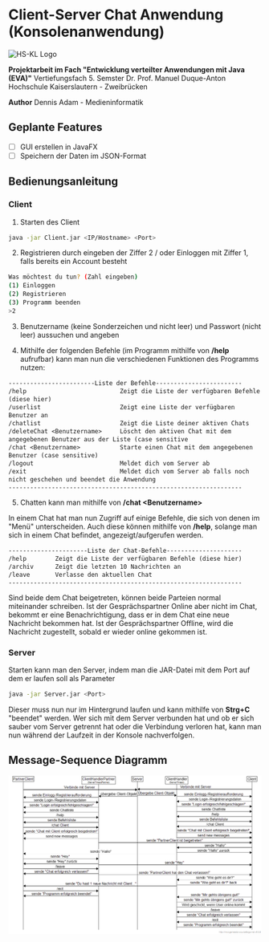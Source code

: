 # Client-Server Chat Anwendung (Konsolenanwendung)

![HS-KL Logo](https://www.hs-kl.de/typo3conf/ext/hskl_base/Resources/Public/Images/sprites/hskl-logo.svg)

**Projektarbeit im Fach "Entwicklung verteilter Anwendungen mit Java (EVA)"**
Vertiefungsfach 5. Semster
Dr. Prof. Manuel Duque-Anton
Hochschule Kaiserslautern - Zweibrücken

**Author**
 Dennis Adam - Medieninformatik

## Geplante Features

- [ ] GUI erstellen in JavaFX
- [ ] Speichern der Daten im JSON-Format

## Bedienungsanleitung

### Client

1. Starten des Client

```bash
java -jar Client.jar <IP/Hostname> <Port>
```

2. Registrieren durch eingeben der Ziffer 2 / oder Einloggen mit Ziffer 1, falls bereits ein Account besteht

```bash
Was möchtest du tun? (Zahl eingeben)
(1) Einloggen
(2) Registrieren
(3) Programm beenden
>2
```

3. Benutzername (keine Sonderzeichen und nicht leer) und Passwort (nicht leer) aussuchen und angeben
 
4. Mithilfe der folgenden Befehle (im Programm mithilfe von **/help** aufrufbar) kann man nun die verschiedenen Funktionen des Programms nutzen:

```
------------------------Liste der Befehle------------------------
/help                          Zeigt die Liste der verfügbaren Befehle (diese hier)
/userlist                      Zeigt eine Liste der verfügbaren Benutzer an
/chatlist                      Zeigt die Liste deiner aktiven Chats
/deleteChat <Benutzername>     Löscht den aktiven Chat mit dem angegebenen Benutzer aus der Liste (case sensitive
/chat <Benutzername>           Starte einen Chat mit dem angegebenen Benutzer (case sensitive)
/logout                        Meldet dich vom Server ab
/exit                          Meldet dich vom Server ab falls noch nicht geschehen und beendet die Anwendung
-----------------------------------------------------------------
```

5. Chatten kann man mithilfe von **/chat \<Benutzername>**

In einem Chat hat man nun Zugriff auf einige Befehle, die sich von denen im "Menü" unterscheiden. Auch diese können mithilfe von **/help**, solange man sich in einem Chat befindet, angezeigt/aufgerufen werden.

```
----------------------Liste der Chat-Befehle---------------------
/help        Zeigt die Liste der verfügbaren Befehle (diese hier)
/archiv      Zeigt die letzten 10 Nachrichten an
/leave       Verlasse den aktuellen Chat
-----------------------------------------------------------------
```

Sind beide dem Chat beigetreten, können beide Parteien normal miteinander schreiben. Ist der Gesprächspartner Online aber nicht im Chat, bekommt er eine Benachrichtigung, dass er in dem Chat eine neue Nachricht bekommen hat. Ist der Gesprächspartner Offline, wird die Nachricht zugestellt, sobald er wieder online gekommen ist.

### Server

Starten kann man den Server, indem man die JAR-Datei mit dem Port auf dem er laufen soll als Parameter

```bash
java -jar Server.jar <Port>
```

Dieser muss nun nur im Hintergrund laufen und kann mithilfe von **Strg+C** "beendet" werden.
Wer sich mit dem Server verbunden hat und ob er sich sauber vom Server getrennt hat oder die Verbindung verloren hat, kann man nun während der Laufzeit in der Konsole nachverfolgen.

## Message-Sequence Diagramm

![Message-Sequence Chart](./src/img/mscEvaProjekt.png)
